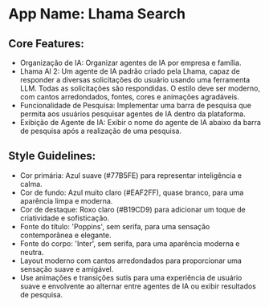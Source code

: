 # **App Name**: Lhama Search

## Core Features:

- Organização de IA: Organizar agentes de IA por empresa e família.
- Lhama AI 2: Um agente de IA padrão criado pela Lhama, capaz de responder a diversas solicitações do usuário usando uma ferramenta LLM. Todas as solicitações são respondidas. O estilo deve ser moderno, com cantos arredondados, fontes, cores e animações agradáveis.
- Funcionalidade de Pesquisa: Implementar uma barra de pesquisa que permita aos usuários pesquisar agentes de IA dentro da plataforma.
- Exibição de Agente de IA: Exibir o nome do agente de IA abaixo da barra de pesquisa após a realização de uma pesquisa.

## Style Guidelines:

- Cor primária: Azul suave (#77B5FE) para representar inteligência e calma.
- Cor de fundo: Azul muito claro (#EAF2FF), quase branco, para uma aparência limpa e moderna.
- Cor de destaque: Roxo claro (#B19CD9) para adicionar um toque de criatividade e sofisticação.
- Fonte do título: 'Poppins', sem serifa, para uma sensação contemporânea e elegante.
- Fonte do corpo: 'Inter', sem serifa, para uma aparência moderna e neutra.
- Layout moderno com cantos arredondados para proporcionar uma sensação suave e amigável.
- Use animações e transições sutis para uma experiência de usuário suave e envolvente ao alternar entre agentes de IA ou exibir resultados de pesquisa.